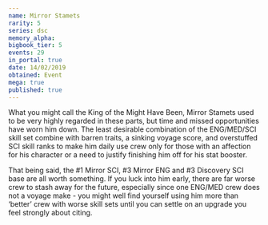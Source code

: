 ```yaml
---
name: Mirror Stamets
rarity: 5
series: dsc
memory_alpha:
bigbook_tier: 5
events: 29
in_portal: true
date: 14/02/2019
obtained: Event
mega: true
published: true
---
```


What you might call the King of the Might Have Been, Mirror Stamets used to be very highly regarded in these parts, but time and missed opportunities have worn him down. The least desirable combination of the ENG/MED/SCI skill set combine with barren traits, a sinking voyage score, and overstuffed SCI skill ranks to make him daily use crew only for those with an affection for his character or a need to justify finishing him off for his stat booster.

That being said, the #1 Mirror SCI, #3 Mirror ENG and #3 Discovery SCI base are all worth something. If you luck into him early, there are far worse crew to stash away for the future, especially since one ENG/MED crew does not a voyage make - you might well find yourself using him more than ‘better’ crew with worse skill sets until you can settle on an upgrade you feel strongly about citing.
